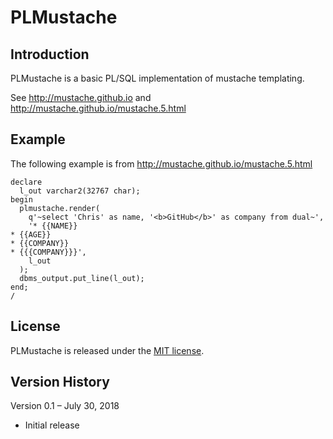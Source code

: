 # PLMustache

## Introduction
PLMustache is a basic PL/SQL implementation of mustache templating.

See http://mustache.github.io and http://mustache.github.io/mustache.5.html

## Example
The following example is from http://mustache.github.io/mustache.5.html

```
declare
  l_out varchar2(32767 char);
begin
  plmustache.render(
    q'~select 'Chris' as name, '<b>GitHub</b>' as company from dual~',
    '* {{NAME}}
* {{AGE}}
* {{COMPANY}}
* {{{COMPANY}}}',
    l_out
  );
  dbms_output.put_line(l_out);
end;
/
```

<!--
Since SQL does not have an `BOOLEAN` data type, you can't check this values for executing sections or not. To make a loop over multiple values, use the TABLE keyword:

```
declare
  l_out varchar2(32767 char);
begin
  plmustache.render(
    q'~select 'Alexandre Dumas' as author, 'The Three Musketeers' as title, decode(level,1,'Athos',2,'Aramis',3,'Porthos') as musketeer from dual connect by level<=3~',
    '# World literature
In the novel {{TITLE}} by {{AUTHOR}} are several protagonist:
{{#TABLE}}
- {{MUSKETEER}} 
{{/TABLE}}',
    l_out
  );
  dbms_output.put_line(l_out);
end;
/
```

-->

## License
PLMustache is released under the [MIT license](https://github.com/teotiger/plmustache/blob/master/license.txt).

## Version History
Version 0.1 – July 30, 2018
* Initial release
